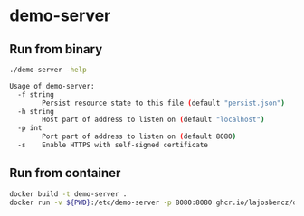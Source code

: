 # demo-server

## Run from binary

```bash
./demo-server -help

Usage of demo-server:
  -f string
        Persist resource state to this file (default "persist.json")
  -h string
        Host part of address to listen on (default "localhost")
  -p int
        Port part of address to listen on (default 8080)
  -s    Enable HTTPS with self-signed certificate
```

## Run from container
```bash
docker build -t demo-server .
docker run -v ${PWD}:/etc/demo-server -p 8080:8080 ghcr.io/lajosbencz/demo-server:latest
```
